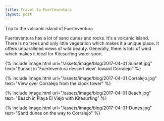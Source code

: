 ```yaml
---
title: Travel to Fuerteventura
layout: post
---
```


Trip to the volcanic island of Fuerteventura

Fuerteventura has a lot of sand dunes and rocks. It's a volcanic island. There is no trees and only little vegetation which makes it a unique place. It offers unparalleled views of wild beauty. Generally, there is lots of wind which makes it ideal for Kitesurfing water sport.

{% include image.html url="/assets/image/blog/2017-04-01 Sunset.jpg" text="Sunset in 'Fuerteventura dessert view' toward Corralejo" %}

{% include image.html url="/assets/image/blog/2017-04-01 Corralejo.jpg" text="View over Corralejo from the clock tower" %}

{% include image.html url="/assets/image/blog/2017-04-01 Beach.jpg" text="Beach in Playa El Viejo with Kitesurfing" %}

{% include image.html url="/assets/image/blog/2017-04-01-Dunes.jpg" text="Sand dunes on the way to Corralejo" %}


